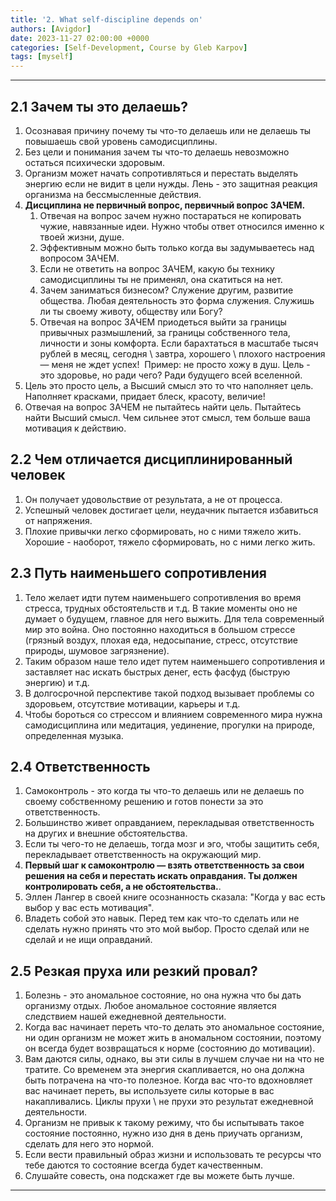 ```yaml
---
title: '2. What self-discipline depends on'
authors: [Avigdor]
date: 2023-11-27 02:00:00 +0000
categories: [Self-Development, Course by Gleb Karpov]
tags: [myself]
---
```




___
## 2.1 Зачем ты это делаешь?
1.  Осознавая причину почему ты что-то делаешь или не делаешь ты повышаешь свой уровень самодисциплины.
2.  Без цели и понимания зачем ты что-то делаешь невозможно остаться психически здоровым.
3.  Организм может начать сопротивляться и перестать выделять энергию если не видит в цели нужды. Лень - это защитная реакция организма на бессмысленные действия. 
4.  **Дисциплина не первичный вопрос, первичный вопрос ЗАЧЕМ.**
    1.  Отвечая на вопрос зачем нужно постараться не копировать чужие, навязанные идеи. Нужно чтобы ответ относился именно к твоей жизни, душе.
    2.  Эффективным можно быть только когда вы задумываетесь над вопросом ЗАЧЕМ.
    3.  Если не ответить на вопрос ЗАЧЕМ, какую бы технику самодисциплины ты не применял, она скатиться на нет.
    4.  Зачем заниматься бизнесом? Служение другим, развитие общества. Любая деятельность это форма служения. Служишь ли ты своему животу, обществу или Богу?
    5.  Отвечая на вопрос ЗАЧЕМ приодеться выйти за границы привычных размышлений, за границы собственного тела, личности и зоны комфорта. Если барахтаться в масштабе тысяч рублей в месяц, сегодня \ завтра, хорошего \ плохого настроения — меня не ждет успех!  Пример: не просто хожу в душ. Цель - это здоровье, но ради чего? Ради будущего всей вселенной.
5.  Цель это просто цель, а Высший смысл это то что наполняет цель. Наполняет красками, придает блеск, красоту, величие!
6.  Отвечая на вопрос ЗАЧЕМ не пытайтесь найти цель. Пытайтесь найти Высший смысл. Чем сильнее этот смысл, тем больше ваша мотивация к действию.
## 2.2 Чем отличается дисциплинированный человек
1.  Он получает удовольствие от результата, а не от процесса.
2.  Успешный человек достигает цели, неудачник пытается избавиться от напряжения.
3.  Плохие привычки легко сформировать, но с ними тяжело жить. Хорошие - наоборот, тяжело сформировать, но с ними легко жить.
## 2.3 Путь наименьшего сопротивления
1.  Тело желает идти путем наименьшего сопротивления во время стресса, трудных обстоятельств и т.д. В такие моменты оно не думает о будущем, главное для него выжить. Для тела современный мир это война. Оно постоянно находиться в большом стрессе (грязный воздух, плохая еда, недосыпание, стресс, отсутствие природы, шумовое загрязнение).
2.  Таким образом наше тело идет путем наименьшего сопротивления и заставляет нас искать быстрых денег, есть фасфуд (быструю энергию) и т.д.
3.  В долгосрочной перспективе такой подход вызывает проблемы со здоровьем, отсутствие мотивации, карьеры и т.д.
4.  Чтобы бороться со стрессом и влиянием современного мира нужна самодисциплина или медитация, уединение, прогулки на природе, определенная музыка.
## 2.4 Ответственность
1.  Самоконтроль - это когда ты что-то делаешь или не делаешь по своему собственному решению и готов понести за это ответственность.
2.  Большинство живет оправданием, перекладывая ответственность на других и внешние обстоятельства.
3.  Если ты чего-то не делаешь, тогда мозг и эго, чтобы защитить себя, перекладывает ответственность на окружающий мир.
4.  **Первый шаг к самоконтролю — взять ответственность за свои решения на себя и перестать искать оправдания. Ты должен контролировать себя, а не обстоятельства.**.
5.  Эллен Лангер в своей книге осознанность сказала: "Когда у вас есть выбор у вас есть мотивация".
6.  Владеть собой это навык. Перед тем как что-то сделать или не сделать нужно принять что это мой выбор. Просто сделай или не сделай и не ищи оправданий.
## 2.5 Резкая пруха или резкий провал?
1.  Болезнь - это аномальное состояние, но она нужна что бы дать организму отдых. Любое аномальное состояние является следствием нашей ежедневной деятельности.  
2.  Когда вас начинает переть что-то делать это аномальное состояние, ни один организм не может жить в аномальном состоянии, поэтому он всегда будет возвращаться к норме (состоянию до мотивации).     
3.  Вам даются силы, однако, вы эти силы в лучшем случае ни на что не тратите. Со временем эта энергия скапливается, но она должна быть потрачена на что-то полезное. Когда вас что-то вдохновляет вас начинает переть, вы используете силы которые в вас накапливались. Циклы прухи \ не прухи это результат ежедневной деятельности. 
4.  Организм не привык к такому режиму, что бы испытывать такое состояние постоянно, нужно изо дня в день приучать организм, сделать для него это нормой.    
5.  Если вести правильный образ жизни и использовать те ресурсы что тебе даются то состояние всегда будет качественным.    
6.  Слушайте совесть, она подскажет где вы можете быть лучше.
---
